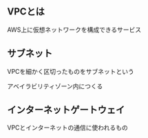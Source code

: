 ## VPCとは
AWS上に仮想ネットワークを構成できるサービス

## サブネット
VPCを細かく区切ったものをサブネットという

アベイラビリティゾーン内につくる

## インターネットゲートウェイ
VPCとインターネットの通信に使われるもの

